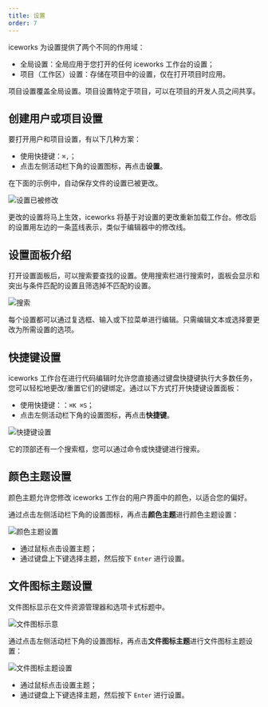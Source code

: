 ```yaml
---
title: 设置
order: 7
---
```


iceworks 为设置提供了两个不同的作用域：

- 全局设置：全局应用于您打开的任何 iceworks 工作台的设置；
- 项目（工作区）设置：存储在项目中的设置，仅在打开项目时应用。

项目设置覆盖全局设置。项目设置特定于项目，可以在项目的开发人员之间共享。

## 创建用户或项目设置

要打开用户和项目设置，有以下几种方案：

- 使用快捷键：`⌘,`；
- 点击左侧活动栏下角的设置图标，再点击**设置**。

在下面的示例中，自动保存文件的设置已被更改。

![设置已被修改](https://img.alicdn.com/tfs/TB1Sp.8s.Y1gK0jSZFMXXaWcVXa-1374-904.png)

更改的设置将马上生效，iceworks 将基于对设置的更改重新加载工作台。修改后的设置用左边的一条蓝线表示，类似于编辑器中的修改线。

## 设置面板介绍

打开设置面板后，可以搜索要查找的设置。使用搜索栏进行搜索时，面板会显示和突出与条件匹配的设置且筛选掉不匹配的设置。

![搜索](https://img.alicdn.com/tfs/TB1WdlhtkY2gK0jSZFgXXc5OFXa-1382-772.png)

每个设置都可以通过复选框、输入或下拉菜单进行编辑。只需编辑文本或选择要更改为所需设置的选项。

## 快捷键设置

iceworks 工作台在进行代码编辑时允许您直接通过键盘快捷键执行大多数任务，您可以轻松地更改/重置它们的键绑定。通过以下方式打开快捷键设置面板：

- 使用快捷键：：`⌘K ⌘S`；
- 点击左侧活动栏下角的设置图标，再点击**快捷键**。

![快捷键设置](https://img.alicdn.com/tfs/TB1fWVjtoY1gK0jSZFMXXaWcVXa-1368-998.png)

它的顶部还有一个搜索框，您可以通过命令或快捷键进行搜索。

## 颜色主题设置

颜色主题允许您修改 iceworks 工作台的用户界面中的颜色，以适合您的偏好。

通过点击左侧活动栏下角的设置图标，再点击**颜色主题**进行颜色主题设置：

![颜色主题设置](https://img.alicdn.com/tfs/TB1l_JithD1gK0jSZFsXXbldVXa-1606-358.png)

- 通过鼠标点击设置主题；
- 通过键盘上下键选择主题，然后按下 `Enter` 进行设置。

## 文件图标主题设置

文件图标显示在文件资源管理器和选项卡式标题中。

![文件图标示意](https://img.alicdn.com/tfs/TB1OT8jtkL0gK0jSZFtXXXQCXXa-1322-734.png)

通过点击左侧活动栏下角的设置图标，再点击**文件图标主题**进行文件图标主题设置：

![文件图标主题设置](https://img.alicdn.com/tfs/TB1Zq0lthn1gK0jSZKPXXXvUXXa-1370-216.png)

- 通过鼠标点击设置主题；
- 通过键盘上下键选择主题，然后按下 `Enter` 进行设置。
